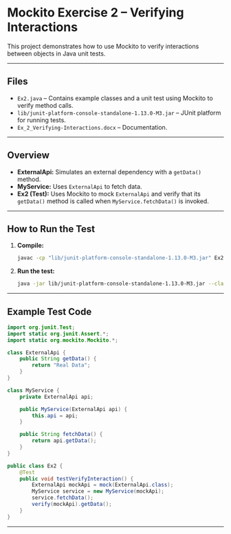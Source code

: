 # Mockito Exercise 2 – Verifying Interactions

This project demonstrates how to use Mockito to verify interactions between objects in Java unit tests.

---

## Files

- `Ex2.java` – Contains example classes and a unit test using Mockito to verify method calls.
- `lib/junit-platform-console-standalone-1.13.0-M3.jar` – JUnit platform for running tests.
- `Ex_2_Verifying-Interactions.docx` – Documentation.

---

## Overview

- **ExternalApi:** Simulates an external dependency with a `getData()` method.
- **MyService:** Uses `ExternalApi` to fetch data.
- **Ex2 (Test):** Uses Mockito to mock `ExternalApi` and verify that its `getData()` method is called when `MyService.fetchData()` is invoked.

---

## How to Run the Test

1. **Compile:**
   ```sh
   javac -cp "lib/junit-platform-console-standalone-1.13.0-M3.jar" Ex2.java
   ```

2. **Run the test:**
   ```sh
   java -jar lib/junit-platform-console-standalone-1.13.0-M3.jar --class-path . --scan-class-path
   ```

---

## Example Test Code

```java
import org.junit.Test;
import static org.junit.Assert.*;
import static org.mockito.Mockito.*;

class ExternalApi {
    public String getData() {
        return "Real Data";
    }
}

class MyService {
    private ExternalApi api;

    public MyService(ExternalApi api) {
        this.api = api;
    }

    public String fetchData() {
        return api.getData();
    }
}

public class Ex2 {
    @Test
    public void testVerifyInteraction() {
        ExternalApi mockApi = mock(ExternalApi.class);
        MyService service = new MyService(mockApi);
        service.fetchData();
        verify(mockApi).getData();
    }
}
```

---

